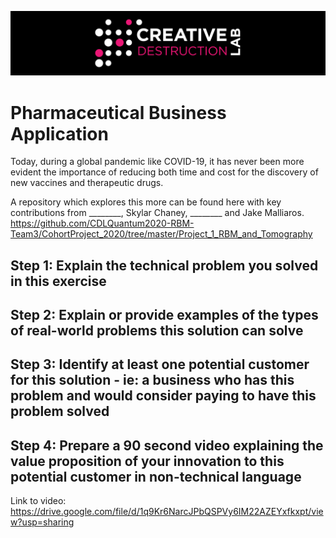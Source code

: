 ![CDL 2020 Cohort Project](../figures/CDL_logo.jpg)
# Pharmaceutical Business Application

Today, during a global pandemic like COVID-19, it has never been more evident the importance of reducing both time and cost for the discovery of new vaccines and therapeutic drugs.

A repository which explores this more can be found here with key contributions from ________, Skylar Chaney, ________ and Jake Malliaros.
https://github.com/CDLQuantum2020-RBM-Team3/CohortProject_2020/tree/master/Project_1_RBM_and_Tomography

## Step 1: Explain the technical problem you solved in this exercise


## Step 2: Explain or provide examples of the types of real-world problems this solution can solve


## Step 3: Identify at least one potential customer for this solution - ie: a business who has this problem and would consider paying to have this problem solved


## Step 4: Prepare a 90 second video explaining the value proposition of your innovation to this potential customer in non-technical language

Link to video:
https://drive.google.com/file/d/1q9Kr6NarcJPbQSPVy6IM22AZEYxfkxpt/view?usp=sharing
